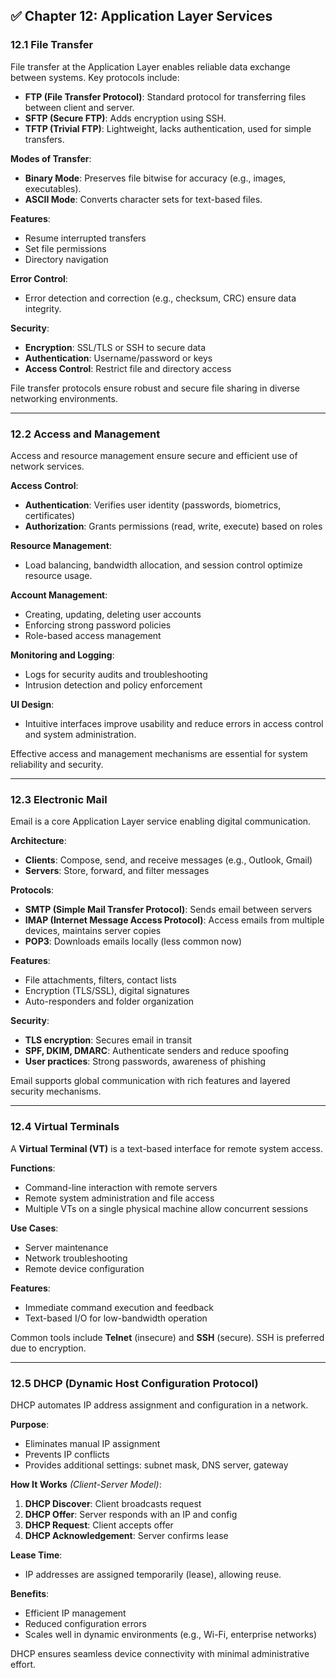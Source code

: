 
## ✅ Chapter 12: Application Layer Services

### 12.1 File Transfer

File transfer at the Application Layer enables reliable data exchange between systems. Key protocols include:

* **FTP (File Transfer Protocol)**: Standard protocol for transferring files between client and server.
* **SFTP (Secure FTP)**: Adds encryption using SSH.
* **TFTP (Trivial FTP)**: Lightweight, lacks authentication, used for simple transfers.

**Modes of Transfer**:

* **Binary Mode**: Preserves file bitwise for accuracy (e.g., images, executables).
* **ASCII Mode**: Converts character sets for text-based files.

**Features**:

* Resume interrupted transfers
* Set file permissions
* Directory navigation

**Error Control**:

* Error detection and correction (e.g., checksum, CRC) ensure data integrity.

**Security**:

* **Encryption**: SSL/TLS or SSH to secure data
* **Authentication**: Username/password or keys
* **Access Control**: Restrict file and directory access

File transfer protocols ensure robust and secure file sharing in diverse networking environments.

---

### 12.2 Access and Management

Access and resource management ensure secure and efficient use of network services.

**Access Control**:

* **Authentication**: Verifies user identity (passwords, biometrics, certificates)
* **Authorization**: Grants permissions (read, write, execute) based on roles

**Resource Management**:

* Load balancing, bandwidth allocation, and session control optimize resource usage.

**Account Management**:

* Creating, updating, deleting user accounts
* Enforcing strong password policies
* Role-based access management

**Monitoring and Logging**:

* Logs for security audits and troubleshooting
* Intrusion detection and policy enforcement

**UI Design**:

* Intuitive interfaces improve usability and reduce errors in access control and system administration.

Effective access and management mechanisms are essential for system reliability and security.

---

### 12.3 Electronic Mail

Email is a core Application Layer service enabling digital communication.

**Architecture**:

* **Clients**: Compose, send, and receive messages (e.g., Outlook, Gmail)
* **Servers**: Store, forward, and filter messages

**Protocols**:

* **SMTP (Simple Mail Transfer Protocol)**: Sends email between servers
* **IMAP (Internet Message Access Protocol)**: Access emails from multiple devices, maintains server copies
* **POP3**: Downloads emails locally (less common now)

**Features**:

* File attachments, filters, contact lists
* Encryption (TLS/SSL), digital signatures
* Auto-responders and folder organization

**Security**:

* **TLS encryption**: Secures email in transit
* **SPF, DKIM, DMARC**: Authenticate senders and reduce spoofing
* **User practices**: Strong passwords, awareness of phishing

Email supports global communication with rich features and layered security mechanisms.

---

### 12.4 Virtual Terminals

A **Virtual Terminal (VT)** is a text-based interface for remote system access.

**Functions**:

* Command-line interaction with remote servers
* Remote system administration and file access
* Multiple VTs on a single physical machine allow concurrent sessions

**Use Cases**:

* Server maintenance
* Network troubleshooting
* Remote device configuration

**Features**:

* Immediate command execution and feedback
* Text-based I/O for low-bandwidth operation

Common tools include **Telnet** (insecure) and **SSH** (secure). SSH is preferred due to encryption.

---

### 12.5 DHCP (Dynamic Host Configuration Protocol)

DHCP automates IP address assignment and configuration in a network.

**Purpose**:

* Eliminates manual IP assignment
* Prevents IP conflicts
* Provides additional settings: subnet mask, DNS server, gateway

**How It Works** *(Client-Server Model)*:

1. **DHCP Discover**: Client broadcasts request
2. **DHCP Offer**: Server responds with an IP and config
3. **DHCP Request**: Client accepts offer
4. **DHCP Acknowledgement**: Server confirms lease

**Lease Time**:

* IP addresses are assigned temporarily (lease), allowing reuse.

**Benefits**:

* Efficient IP management
* Reduced configuration errors
* Scales well in dynamic environments (e.g., Wi-Fi, enterprise networks)

DHCP ensures seamless device connectivity with minimal administrative effort.


